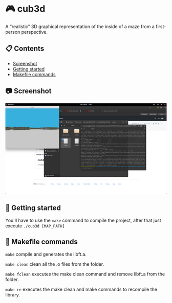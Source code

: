 # 🎮 cub3d
A “realistic” 3D graphical representation of the inside of a maze from a first-person perspective.

## 📋 Contents
- [Screenshot]()
- [Getting started]()
- [Makefile commands]()

## 📷 Screenshot
![](./screenshot.png)

## 🏁 Getting started

You'll have to use the `make` command to compile the project, after that just execute `./cub3d [MAP_PATH]`

## 📝 Makefile commands

`make` compile and generates the libft.a.

`make clean` clean all the .o files from the folder.

`make fclean` executes the make clean command and remove libft.a from the folder.

`make re` executes the make clean and make commands to recompile the library.
